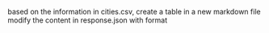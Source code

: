 based on the information in cities.csv, create a table in a new markdown file
modify the content in response.json with format